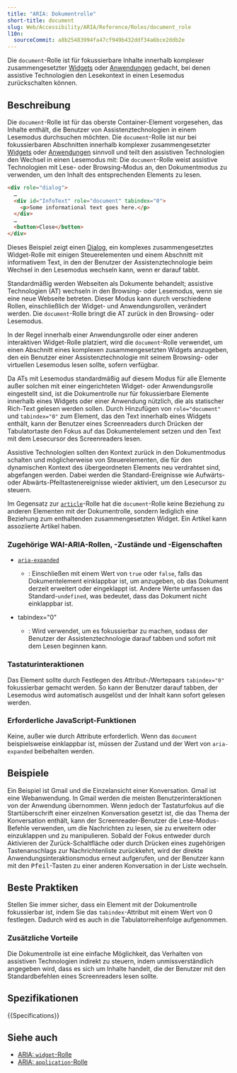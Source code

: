 ```yaml
---
title: "ARIA: Dokumentrolle"
short-title: document
slug: Web/Accessibility/ARIA/Reference/Roles/document_role
l10n:
  sourceCommit: a8b25483994fa47cf949b432ddf34a6bce2ddb2e
---
```


Die `document`-Rolle ist für fokussierbare Inhalte innerhalb komplexer zusammengesetzter [Widgets](/de/docs/Web/Accessibility/ARIA/Reference/Roles/widget_role) oder [Anwendungen](/de/docs/Web/Accessibility/ARIA/Reference/Roles/application_role) gedacht, bei denen assistive Technologien den Lesekontext in einen Lesemodus zurückschalten können.

## Beschreibung

Die `document`-Rolle ist für das oberste Container-Element vorgesehen, das Inhalte enthält, die Benutzer von Assistenztechnologien in einem Lesemodus durchsuchen möchten. Die `document`-Rolle ist nur bei fokussierbaren Abschnitten innerhalb komplexer zusammengesetzter [Widgets](/de/docs/Web/Accessibility/ARIA/Reference/Roles/widget_role) oder [Anwendungen](/de/docs/Web/Accessibility/ARIA/Reference/Roles/application_role) sinnvoll und teilt den assistiven Technologien den Wechsel in einen Lesemodus mit: Die `document`-Rolle weist assistive Technologien mit Lese- oder Browsing-Modus an, den Dokumentmodus zu verwenden, um den Inhalt des entsprechenden Elements zu lesen.

```html
<div role="dialog">
  …
  <div id="InfoText" role="document" tabindex="0">
    <p>Some informational text goes here.</p>
  </div>
  …
  <button>Close</button>
</div>
```

Dieses Beispiel zeigt einen [Dialog](/de/docs/Web/Accessibility/ARIA/Reference/Roles/dialog_role), ein komplexes zusammengesetztes Widget-Rolle mit einigen Steuerelementen und einem Abschnitt mit informativem Text, in den der Benutzer der Assistenztechnologie beim Wechsel in den Lesemodus wechseln kann, wenn er darauf tabbt.

Standardmäßig werden Webseiten als Dokumente behandelt; assistive Technologien (AT) wechseln in den Browsing- oder Lesemodus, wenn sie eine neue Webseite betreten. Dieser Modus kann durch verschiedene Rollen, einschließlich der Widget- und Anwendungsrollen, verändert werden. Die `document`-Rolle bringt die AT zurück in den Browsing- oder Lesemodus.

In der Regel innerhalb einer Anwendungsrolle oder einer anderen interaktiven Widget-Rolle platziert, wird die `document`-Rolle verwendet, um einen Abschnitt eines komplexen zusammengesetzten Widgets anzugeben, den ein Benutzer einer Assistenztechnologie mit seinem Browsing- oder virtuellen Lesemodus lesen sollte, sofern verfügbar.

Da ATs mit Lesemodus standardmäßig auf diesem Modus für alle Elemente außer solchen mit einer eingerichteten Widget- oder Anwendungsrolle eingestellt sind, ist die Dokumentrolle nur für fokussierbare Elemente innerhalb eines Widgets oder einer Anwendung nützlich, die als statischer Rich-Text gelesen werden sollen. Durch Hinzufügen von `role="document"` und `tabindex="0"` zum Element, das den Text innerhalb eines Widgets enthält, kann der Benutzer eines Screenreaders durch Drücken der Tabulatortaste den Fokus auf das Dokumentelement setzen und den Text mit dem Lesecursor des Screenreaders lesen.

Assistive Technologien sollten den Kontext zurück in den Dokumentmodus schalten und möglicherweise von Steuerelementen, die für den dynamischen Kontext des übergeordneten Elements neu verdrahtet sind, abgefangen werden. Dabei werden die Standard-Ereignisse wie Aufwärts- oder Abwärts-Pfeiltastenereignisse wieder aktiviert, um den Lesecursor zu steuern.

Im Gegensatz zur [`article`](/de/docs/Web/Accessibility/ARIA/Reference/Roles/article_role)-Rolle hat die `document`-Rolle keine Beziehung zu anderen Elementen mit der Dokumentrolle, sondern lediglich eine Beziehung zum enthaltenden zusammengesetzten Widget. Ein Artikel kann assoziierte Artikel haben.

### Zugehörige WAI-ARIA-Rollen, -Zustände und -Eigenschaften

- [`aria-expanded`](/de/docs/Web/Accessibility/ARIA/Reference/Attributes/aria-expanded)

  - : Einschließen mit einem Wert von `true` oder `false`, falls das Dokumentelement einklappbar ist, um anzugeben, ob das Dokument derzeit erweitert oder eingeklappt ist. Andere Werte umfassen das Standard-`undefined`, was bedeutet, dass das Dokument nicht einklappbar ist.

- tabindex="0"
  - : Wird verwendet, um es fokussierbar zu machen, sodass der Benutzer der Assistenztechnologie darauf tabben und sofort mit dem Lesen beginnen kann.

### Tastaturinteraktionen

Das Element sollte durch Festlegen des Attribut-/Wertepaars `tabindex="0"` fokussierbar gemacht werden. So kann der Benutzer darauf tabben, der Lesemodus wird automatisch ausgelöst und der Inhalt kann sofort gelesen werden.

### Erforderliche JavaScript-Funktionen

Keine, außer wie durch Attribute erforderlich. Wenn das `document` beispielsweise einklappbar ist, müssen der Zustand und der Wert von `aria-expanded` beibehalten werden.

## Beispiele

Ein Beispiel ist Gmail und die Einzelansicht einer Konversation. Gmail ist eine Webanwendung. In Gmail werden die meisten Benutzerinteraktionen von der Anwendung übernommen. Wenn jedoch der Tastaturfokus auf die Startüberschrift einer einzelnen Konversation gesetzt ist, die das Thema der Konversation enthält, kann der Screenreader-Benutzer die Lese-Modus-Befehle verwenden, um die Nachrichten zu lesen, sie zu erweitern oder einzuklappen und zu manipulieren. Sobald der Fokus entweder durch Aktivieren der Zurück-Schaltfläche oder durch Drücken eines zugehörigen Tastenanschlags zur Nachrichtenliste zurückkehrt, wird der direkte Anwendungsinteraktionsmodus erneut aufgerufen, und der Benutzer kann mit den <kbd>Pfeil</kbd>-Tasten zu einer anderen Konversation in der Liste wechseln.

## Beste Praktiken

Stellen Sie immer sicher, dass ein Element mit der Dokumentrolle fokussierbar ist, indem Sie das `tabindex`-Attribut mit einem Wert von 0 festlegen. Dadurch wird es auch in die Tabulatorreihenfolge aufgenommen.

### Zusätzliche Vorteile

Die Dokumentrolle ist eine einfache Möglichkeit, das Verhalten von assistiven Technologien indirekt zu steuern, indem unmissverständlich angegeben wird, dass es sich um Inhalte handelt, die der Benutzer mit den Standardbefehlen eines Screenreaders lesen sollte.

## Spezifikationen

{{Specifications}}

## Siehe auch

- [ARIA: `widget`-Rolle](/de/docs/Web/Accessibility/ARIA/Reference/Roles/widget_role)
- [ARIA: `application`-Rolle](/de/docs/Web/Accessibility/ARIA/Reference/Roles/application_role)
